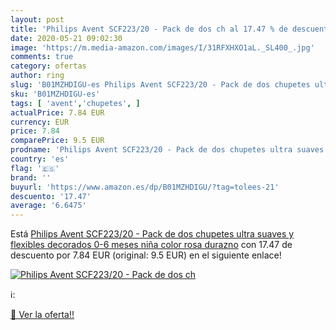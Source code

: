```yaml
---
layout: post
title: 'Philips Avent SCF223/20 - Pack de dos ch al 17.47 % de descuento'
date: 2020-05-21 09:02:30
image: 'https://m.media-amazon.com/images/I/31RFXHXO1aL._SL400_.jpg'
comments: true
category: ofertas
author: ring
slug: 'B01MZHDIGU-es Philips Avent SCF223/20 - Pack de dos chupetes ultra...'
sku: 'B01MZHDIGU-es'
tags: [ 'avent','chupetes', ]
actualPrice: 7.84 EUR
currency: EUR
price: 7.84
comparePrice: 9.5 EUR
prodname: 'Philips Avent SCF223/20 - Pack de dos chupetes ultra suaves y flexibles  decorados  0-6 meses  niña  color rosa durazno'
country: 'es'
flag: '🇪🇸'
brand: ''
buyurl: 'https://www.amazon.es/dp/B01MZHDIGU/?tag=tolees-21'
descuento: '17.47'
average: '6.6475'
---
```


Está [Philips Avent SCF223/20 - Pack de dos chupetes ultra suaves y flexibles  decorados  0-6 meses  niña  color rosa durazno](https://www.amazon.es/dp/B01MZHDIGU/?tag=tolees-21) con 17.47 de descuento por 7.84 EUR (original: 9.5 EUR) en el siguiente enlace!

[![Philips Avent SCF223/20 - Pack de dos ch](https://m.media-amazon.com/images/I/31RFXHXO1aL._SL400_.jpg)](https://www.amazon.es/dp/B01MZHDIGU/?tag=tolees-21)

ℹ️:


[🛒 Ver la oferta!!](https://www.amazon.es/dp/B01MZHDIGU/?tag=tolees-21)
